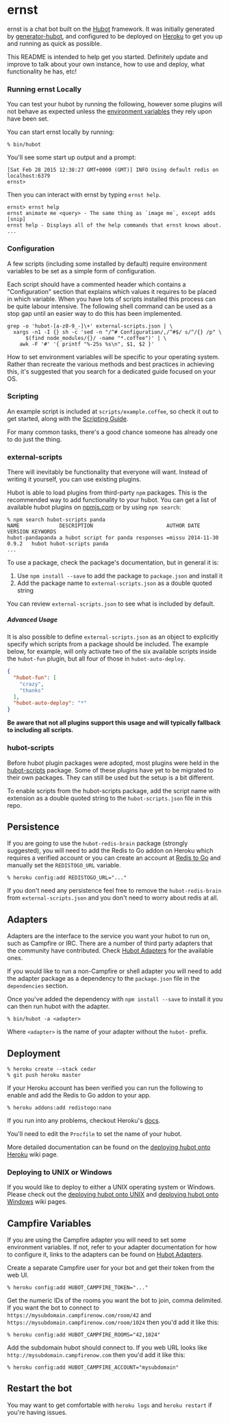 # ernst

ernst is a chat bot built on the [Hubot][hubot] framework. It was
initially generated by [generator-hubot][generator-hubot], and configured to be
deployed on [Heroku][heroku] to get you up and running as quick as possible.

This README is intended to help get you started. Definitely update and improve
to talk about your own instance, how to use and deploy, what functionality he
has, etc!

[heroku]: http://www.heroku.com
[hubot]: http://hubot.github.com
[generator-hubot]: https://github.com/github/generator-hubot

### Running ernst Locally

You can test your hubot by running the following, however some plugins will not
behave as expected unless the [environment variables](#configuration) they rely
upon have been set.

You can start ernst locally by running:

    % bin/hubot

You'll see some start up output and a prompt:

    [Sat Feb 28 2015 12:38:27 GMT+0000 (GMT)] INFO Using default redis on localhost:6379
    ernst>

Then you can interact with ernst by typing `ernst help`.

    ernst> ernst help
    ernst animate me <query> - The same thing as `image me`, except adds [snip]
    ernst help - Displays all of the help commands that ernst knows about.
    ...

### Configuration

A few scripts (including some installed by default) require environment
variables to be set as a simple form of configuration.

Each script should have a commented header which contains a "Configuration"
section that explains which values it requires to be placed in which variable.
When you have lots of scripts installed this process can be quite labour
intensive. The following shell command can be used as a stop gap until an
easier way to do this has been implemented.

    grep -o 'hubot-[a-z0-9_-]\+' external-scripts.json | \
      xargs -n1 -I {} sh -c 'sed -n "/^# Configuration/,/^#$/ s/^/{} /p" \
          $(find node_modules/{}/ -name "*.coffee")' | \
        awk -F '#' '{ printf "%-25s %s\n", $1, $2 }'

How to set environment variables will be specific to your operating system.
Rather than recreate the various methods and best practices in achieving this,
it's suggested that you search for a dedicated guide focused on your OS.

### Scripting

An example script is included at `scripts/example.coffee`, so check it out to
get started, along with the [Scripting Guide](scripting-docs).

For many common tasks, there's a good chance someone has already one to do just
the thing.

[scripting-docs]: https://github.com/github/hubot/blob/master/docs/scripting.md

### external-scripts

There will inevitably be functionality that everyone will want. Instead of
writing it yourself, you can use existing plugins.

Hubot is able to load plugins from third-party `npm` packages. This is the
recommended way to add functionality to your hubot. You can get a list of
available hubot plugins on [npmjs.com](npmjs) or by using `npm search`:

    % npm search hubot-scripts panda
    NAME             DESCRIPTION                        AUTHOR DATE       VERSION KEYWORDS
    hubot-pandapanda a hubot script for panda responses =missu 2014-11-30 0.9.2   hubot hubot-scripts panda
    ...


To use a package, check the package's documentation, but in general it is:

1. Use `npm install --save` to add the package to `package.json` and install it
2. Add the package name to `external-scripts.json` as a double quoted string

You can review `external-scripts.json` to see what is included by default.

##### Advanced Usage

It is also possible to define `external-scripts.json` as an object to
explicitly specify which scripts from a package should be included. The example
below, for example, will only activate two of the six available scripts inside
the `hubot-fun` plugin, but all four of those in `hubot-auto-deploy`.

```json
{
  "hubot-fun": [
    "crazy",
    "thanks"
  ],
  "hubot-auto-deploy": "*"
}
```

**Be aware that not all plugins support this usage and will typically fallback
to including all scripts.**

[npmjs]: https://www.npmjs.com

### hubot-scripts

Before hubot plugin packages were adopted, most plugins were held in the
[hubot-scripts][hubot-scripts] package. Some of these plugins have yet to be
migrated to their own packages. They can still be used but the setup is a bit
different.

To enable scripts from the hubot-scripts package, add the script name with
extension as a double quoted string to the `hubot-scripts.json` file in this
repo.

[hubot-scripts]: https://github.com/github/hubot-scripts

##  Persistence

If you are going to use the `hubot-redis-brain` package (strongly suggested),
you will need to add the Redis to Go addon on Heroku which requires a verified
account or you can create an account at [Redis to Go][redistogo] and manually
set the `REDISTOGO_URL` variable.

    % heroku config:add REDISTOGO_URL="..."

If you don't need any persistence feel free to remove the `hubot-redis-brain`
from `external-scripts.json` and you don't need to worry about redis at all.

[redistogo]: https://redistogo.com/

## Adapters

Adapters are the interface to the service you want your hubot to run on, such
as Campfire or IRC. There are a number of third party adapters that the
community have contributed. Check [Hubot Adapters][hubot-adapters] for the
available ones.

If you would like to run a non-Campfire or shell adapter you will need to add
the adapter package as a dependency to the `package.json` file in the
`dependencies` section.

Once you've added the dependency with `npm install --save` to install it you
can then run hubot with the adapter.

    % bin/hubot -a <adapter>

Where `<adapter>` is the name of your adapter without the `hubot-` prefix.

[hubot-adapters]: https://github.com/github/hubot/blob/master/docs/adapters.md

## Deployment

    % heroku create --stack cedar
    % git push heroku master

If your Heroku account has been verified you can run the following to enable
and add the Redis to Go addon to your app.

    % heroku addons:add redistogo:nano

If you run into any problems, checkout Heroku's [docs][heroku-node-docs].

You'll need to edit the `Procfile` to set the name of your hubot.

More detailed documentation can be found on the [deploying hubot onto
Heroku][deploy-heroku] wiki page.

### Deploying to UNIX or Windows

If you would like to deploy to either a UNIX operating system or Windows.
Please check out the [deploying hubot onto UNIX][deploy-unix] and [deploying
hubot onto Windows][deploy-windows] wiki pages.

[heroku-node-docs]: http://devcenter.heroku.com/articles/node-js
[deploy-heroku]: https://github.com/github/hubot/blob/master/docs/deploying/heroku.md
[deploy-unix]: https://github.com/github/hubot/blob/master/docs/deploying/unix.md
[deploy-windows]: https://github.com/github/hubot/blob/master/docs/deploying/unix.md

## Campfire Variables

If you are using the Campfire adapter you will need to set some environment
variables. If not, refer to your adapter documentation for how to configure it,
links to the adapters can be found on [Hubot Adapters][hubot-adapters].

Create a separate Campfire user for your bot and get their token from the web
UI.

    % heroku config:add HUBOT_CAMPFIRE_TOKEN="..."

Get the numeric IDs of the rooms you want the bot to join, comma delimited. If
you want the bot to connect to `https://mysubdomain.campfirenow.com/room/42`
and `https://mysubdomain.campfirenow.com/room/1024` then you'd add it like
this:

    % heroku config:add HUBOT_CAMPFIRE_ROOMS="42,1024"

Add the subdomain hubot should connect to. If you web URL looks like
`http://mysubdomain.campfirenow.com` then you'd add it like this:

    % heroku config:add HUBOT_CAMPFIRE_ACCOUNT="mysubdomain"

[hubot-adapters]: https://github.com/github/hubot/blob/master/docs/adapters.md

## Restart the bot

You may want to get comfortable with `heroku logs` and `heroku restart` if
you're having issues.
